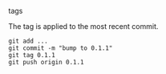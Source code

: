 tags

The tag is applied to the most recent commit.

    git add ...
    git commit -m "bump to 0.1.1"
    git tag 0.1.1
    git push origin 0.1.1


